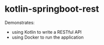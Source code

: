 # kotlin-springboot-rest

Demonstrates:
- using Kotlin to write a RESTful API
- using Docker to run the application